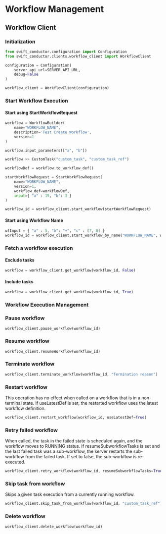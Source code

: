 # Workflow Management

## Workflow Client

### Initialization

```python
from swift_conductor.configuration import Configuration
from swift_conductor.clients.workflow_client import WorkflowClient

configuration = Configuration(
    server_api_url=SERVER_API_URL,
    debug=False
)

workflow_client = WorkflowClient(configuration)
```

### Start Workflow Execution

#### Start using StartWorkflowRequest

```python
workflow = WorkflowBuilder(
    name="WORKFLOW_NAME",
    description='Test Create Workflow',
    version=1
)

workflow.input_parameters(["a", "b"])

workflow >> CustomTask("custom_task", "custom_task_ref")

workflowDef = workflow.to_workflow_def()

startWorkflowRequest = StartWorkflowRequest(
    name="WORKFLOW_NAME",
    version=1,
    workflow_def=workflowDef,
    input={ "a" : 15, "b": 3 }
)

workflow_id = workflow_client.start_workflow(startWorkflowRequest)
```

#### Start using Workflow Name

```python
wfInput = { "a" : 5, "b": "+", "c" : [7, 8] }
workflow_id = workflow_client.start_workflow_by_name("WORKFLOW_NAME", wfInput)
```

### Fetch a workflow execution

#### Exclude tasks

```python
workflow = workflow_client.get_workflow(workflow_id, False)
```

#### Include tasks

```python
workflow = workflow_client.get_workflow(workflow_id, True)
```

### Workflow Execution Management

### Pause workflow

```python
workflow_client.pause_workflow(workflow_id)
```

### Resume workflow

```python
workflow_client.resumeWorkflow(workflow_id)
```

### Terminate workflow

```python
workflow_client.terminate_workflow(workflow_id, "Termination reason")
```

### Restart workflow

This operation has no effect when called on a workflow that is in a non-terminal state. If useLatestDef is set, the restarted workflow uses the latest workflow definition.

```python
workflow_client.restart_workflow(workflow_id, useLatestDef=True)
```

### Retry failed workflow

When called, the task in the failed state is scheduled again, and the workflow moves to RUNNING status. If resumeSubworkflowTasks is set and the last failed task was a sub-workflow, the server restarts the sub-workflow from the failed task. If set to false, the sub-workflow is re-executed.

```python
workflow_client.retry_workflow(workflow_id, resumeSubworkflowTasks=True)
```

### Skip task from workflow

Skips a given task execution from a currently running workflow.

```python
workflow_client.skip_task_from_workflow(workflow_id, "custom_task_ref")
```

### Delete workflow

```python
workflow_client.delete_workflow(workflow_id)
```
